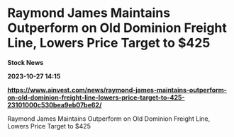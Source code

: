 # Raymond James Maintains Outperform on Old Dominion Freight Line, Lowers Price Target to $425
**Stock News**

**2023-10-27 14:15**

**https://www.ainvest.com/news/raymond-james-maintains-outperform-on-old-dominion-freight-line-lowers-price-target-to-425-23101000c530bea9eb07be62/**

Raymond James Maintains Outperform on Old Dominion Freight Line, Lowers Price Target to $425